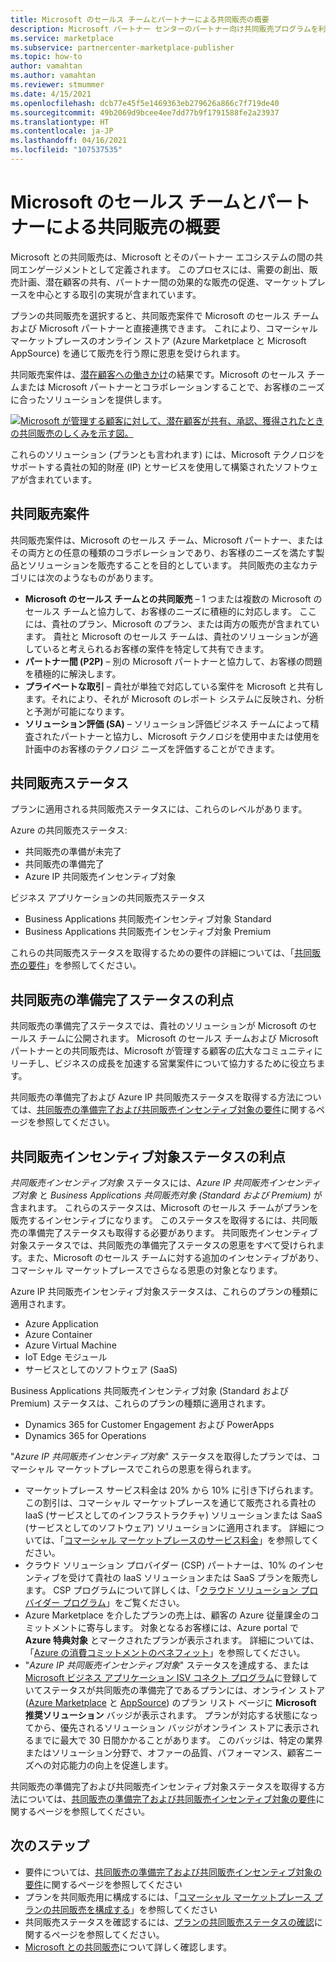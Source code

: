 ```yaml
---
title: Microsoft のセールス チームとパートナーによる共同販売の概要
description: Microsoft パートナー センターのパートナー向け共同販売プログラムを利用すると、巨大な顧客ベースを対象にして、新しい売上を生み出すことができます。
ms.service: marketplace
ms.subservice: partnercenter-marketplace-publisher
ms.topic: how-to
author: vamahtan
ms.author: vamahtan
ms.reviewer: stmummer
ms.date: 4/15/2021
ms.openlocfilehash: dcb77e45f5e1469363eb279626a866c7f719de40
ms.sourcegitcommit: 49b2069d9bcee4ee7dd77b9f1791588fe2a23937
ms.translationtype: HT
ms.contentlocale: ja-JP
ms.lasthandoff: 04/16/2021
ms.locfileid: "107537535"
---
```

# <a name="co-sell-with-microsoft-sales-teams-and-partners-overview"></a>Microsoft のセールス チームとパートナーによる共同販売の概要

Microsoft との共同販売は、Microsoft とそのパートナー エコシステムの間の共同エンゲージメントとして定義されます。 このプロセスには、需要の創出、販売計画、潜在顧客の共有、パートナー間の効果的な販売の促進、マーケットプレースを中心とする取引の実現が含まれています。

プランの共同販売を選択すると、共同販売案件で Microsoft のセールス チームおよび Microsoft パートナーと直接連携できます。 これにより、コマーシャル マーケットプレースのオンライン ストア (Azure Marketplace と Microsoft AppSource) を通じて販売を行う際に恩恵を受けられます。

共同販売案件は、[潜在顧客への働きかけ](./partner-center-portal/commercial-marketplace-get-customer-leads.md)の結果です。Microsoft のセールス チームまたは Microsoft パートナーとコラボレーションすることで、お客様のニーズに合ったソリューションを提供します。

[![Microsoft が管理する顧客に対して、潜在顧客が共有、承認、獲得されたときの共同販売のしくみを示す図。](./media/marketplace-publishers-guide/marketplace-co-sell-v2.png)](./media/marketplace-publishers-guide/marketplace-co-sell-v2.png#lightbox)

これらのソリューション (プランとも言われます) には、Microsoft テクノロジをサポートする貴社の知的財産 (IP) とサービスを使用して構築されたソフトウェアが含まれています。

## <a name="co-sell-opportunities"></a>共同販売案件

共同販売案件は、Microsoft のセールス チーム、Microsoft パートナー、またはその両方との任意の種類のコラボレーションであり、お客様のニーズを満たす製品とソリューションを販売することを目的としています。 共同販売の主なカテゴリには次のようなものがあります。

- **Microsoft のセールス チームとの共同販売** – 1 つまたは複数の Microsoft のセールス チームと協力して、お客様のニーズに積極的に対応します。 ここには、貴社のプラン、Microsoft のプラン、または両方の販売が含まれています。 貴社と Microsoft のセールス チームは、貴社のソリューションが適していると考えられるお客様の案件を特定して共有できます。
- **パートナー間 (P2P)** – 別の Microsoft パートナーと協力して、お客様の問題を積極的に解決します。
- **プライベートな取引** – 貴社が単独で対応している案件を Microsoft と共有します。それにより、それが Microsoft のレポート システムに反映され、分析と予測が可能になります。
- **ソリューション評価 (SA)** – ソリューション評価ビジネス チームによって精査されたパートナーと協力し、Microsoft テクノロジを使用中または使用を計画中のお客様のテクノロジ ニーズを評価することができます。

## <a name="co-sell-statuses"></a>共同販売ステータス

プランに適用される共同販売ステータスには、これらのレベルがあります。

Azure の共同販売ステータス:

- 共同販売の準備が未完了
- 共同販売の準備完了
- Azure IP 共同販売インセンティブ対象

ビジネス アプリケーションの共同販売ステータス
- Business Applications 共同販売インセンティブ対象 Standard
- Business Applications 共同販売インセンティブ対象 Premium  

これらの共同販売ステータスを取得するための要件の詳細については、「[共同販売の要件](co-sell-requirements.md)」を参照してください。

## <a name="benefits-of-co-sell-ready-status"></a>共同販売の準備完了ステータスの利点

共同販売の準備完了ステータスでは、貴社のソリューションが Microsoft のセールス チームに公開されます。 Microsoft のセールス チームおよび Microsoft パートナーとの共同販売は、Microsoft が管理する顧客の広大なコミュニティにリーチし、ビジネスの成長を加速する営業案件について協力するために役立ちます。

共同販売の準備完了および Azure IP 共同販売ステータスを取得する方法については、[共同販売の準備完了および共同販売インセンティブ対象の要件](co-sell-requirements.md)に関するページを参照してください。

## <a name="benefits-of-co-sell-incentivized-status"></a>共同販売インセンティブ対象ステータスの利点

_共同販売インセンティブ対象_ ステータスには、_Azure IP 共同販売インセンティブ対象_ と _Business Applications 共同販売対象 (Standard および Premium)_ が含まれます。 これらのステータスは、Microsoft のセールス チームがプランを販売するインセンティブになります。 このステータスを取得するには、共同販売の準備完了ステータスも取得する必要があります。 共同販売インセンティブ対象ステータスでは、共同販売の準備完了ステータスの恩恵をすべて受けられます。また、Microsoft のセールス チームに対する追加のインセンティブがあり、コマーシャル マーケットプレースでさらなる恩恵の対象となります。

Azure IP 共同販売インセンティブ対象ステータスは、これらのプランの種類に適用されます。

- Azure Application
- Azure Container
- Azure Virtual Machine
- IoT Edge モジュール
- サービスとしてのソフトウェア (SaaS)

Business Applications 共同販売インセンティブ対象 (Standard および Premium) ステータスは、これらのプランの種類に適用されます。

- Dynamics 365 for Customer Engagement および PowerApps
- Dynamics 365 for Operations

"_Azure IP 共同販売インセンティブ対象_" ステータスを取得したプランでは、コマーシャル マーケットプレースでこれらの恩恵を得られます。

- マーケットプレース サービス料金は 20% から 10% に引き下げられます。 この割引は、コマーシャル マーケットプレースを通じて販売される貴社の IaaS (サービスとしてのインフラストラクチャ) ソリューションまたは SaaS (サービスとしてのソフトウェア) ソリューションに適用されます。 詳細については、「[コマーシャル マーケットプレースのサービス料金](marketplace-commercial-transaction-capabilities-and-considerations.md#commercial-marketplace-service-fees)」を参照してください。
- クラウド ソリューション プロバイダー (CSP) パートナーは、10% のインセンティブを受けて貴社の IaaS ソリューションまたは SaaS プランを販売します。 CSP プログラムについて詳しくは、「[クラウド ソリューション プロバイダー プログラム](cloud-solution-providers.md)」をご覧ください。
- Azure Marketplace を介したプランの売上は、顧客の Azure 従量課金のコミットメントに寄与します。 対象となるお客様には、Azure portal で **Azure 特典対象** とマークされたプランが表示されます。 詳細については、「[Azure の消費コミットメントのベネフィット](azure-consumption-commitment-benefit.md)」を参照してください。
- "_Azure IP 共同販売インセンティブ対象_" ステータスを達成する、または [Microsoft ビジネス アプリケーション ISV コネクト プログラム](business-applications-isv-program.md)に登録していてステータスが共同販売の準備完了であるプランには、オンライン ストア ([Azure Marketplace](https://azuremarketplace.microsoft.com/) と [AppSource](https://appsource.microsoft.com/)) のプラン リスト ページに **Microsoft 推奨ソリューション** バッジが表示されます。  プランが対応する状態になってから、優先されるソリューション バッジがオンライン ストアに表示されるまでに最大で 30 日間かかることがあります。 このバッジは、特定の業界またはソリューション分野で、オファーの品質、パフォーマンス、顧客ニーズへの対応能力の向上を促進します。

共同販売の準備完了および共同販売インセンティブ対象ステータスを取得する方法については、[共同販売の準備完了および共同販売インセンティブ対象の要件](co-sell-requirements.md)に関するページを参照してください。

## <a name="next-steps"></a>次のステップ

- 要件については、[共同販売の準備完了および共同販売インセンティブ対象の要件](co-sell-requirements.md)に関するページを参照してください
- プランを共同販売用に構成するには、「[コマーシャル マーケットプレース プランの共同販売を構成する](commercial-marketplace-co-sell.md)」を参照してください
- 共同販売ステータスを確認するには、[プランの共同販売ステータスの確認](co-sell-status.md)に関するページを参照してください。
- [Microsoft との共同販売](https://partner.microsoft.com/membership/sell-with-microsoft)について詳しく確認します。
